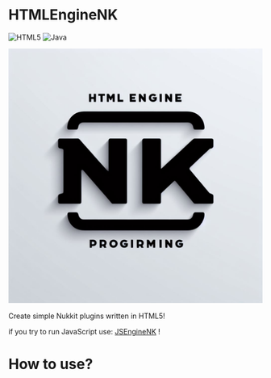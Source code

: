 # HTMLEngineNK
![HTML5](https://img.shields.io/badge/html5-%23E34F26.svg?style=for-the-badge&logo=html5&logoColor=white)
![Java](https://img.shields.io/badge/java-%23ED8B00.svg?style=for-the-badge&logo=openjdk&logoColor=white)

![](https://raw.githubusercontent.com/Trollhunters501/HTMLEngineNK/main/_d4b01e9c-7398-4ace-94dc-7d068e4a7c32.jpeg)

Create simple Nukkit plugins written in HTML5!

if you try to run JavaScript use: [JSEngineNK](https://cloudburstmc.org/resources/jsenginenk.939/) !

# How to use?
